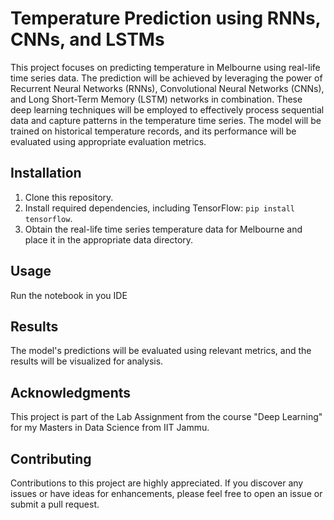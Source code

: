 # Temperature Prediction using RNNs, CNNs, and LSTMs

This project focuses on predicting temperature in Melbourne using real-life time series data. The prediction will be achieved by leveraging the power of Recurrent Neural Networks (RNNs), Convolutional Neural Networks (CNNs), and Long Short-Term Memory (LSTM) networks in combination. These deep learning techniques will be employed to effectively process sequential data and capture patterns in the temperature time series. The model will be trained on historical temperature records, and its performance will be evaluated using appropriate evaluation metrics.

## Installation

1. Clone this repository.
2. Install required dependencies, including TensorFlow: `pip install tensorflow`.
3. Obtain the real-life time series temperature data for Melbourne and place it in the appropriate data directory.

## Usage

Run the notebook in you IDE

## Results

The model's predictions will be evaluated using relevant metrics, and the results will be visualized for analysis.


## Acknowledgments

This project is part of the Lab Assignment from the course "Deep Learning" for my Masters in Data Science from IIT Jammu.

## Contributing

Contributions to this project are highly appreciated. If you discover any issues or have ideas for enhancements, please feel free to open an issue or submit a pull request.
